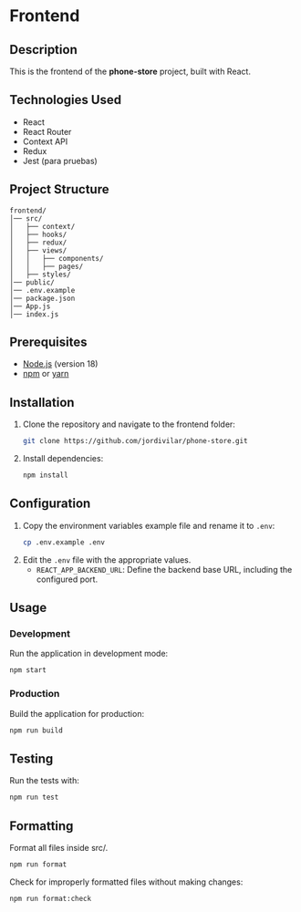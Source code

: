 # Frontend

## Description

This is the frontend of the **phone-store** project, built with React.

## Technologies Used

- React
- React Router
- Context API
- Redux
- Jest (para pruebas)

## Project Structure

```
frontend/
│── src/
│   ├── context/
│   ├── hooks/
│   ├── redux/
│   ├── views/
│   │   ├── components/
│   │   ├── pages/
│   ├── styles/
│── public/
│── .env.example
│── package.json
│── App.js
│── index.js
```

## Prerequisites

- [Node.js](https://nodejs.org/) (version 18)
- [npm](https://www.npmjs.com/) or [yarn](https://yarnpkg.com/)

## Installation

1. Clone the repository and navigate to the frontend folder:
   ```bash
   git clone https://github.com/jordivilar/phone-store.git
   ```
2. Install dependencies:
   ```bash
   npm install
   ```

## Configuration

1. Copy the environment variables example file and rename it to `.env`:
   ```bash
   cp .env.example .env
   ```
2. Edit the `.env` file with the appropriate values.
   - `REACT_APP_BACKEND_URL`: Define the backend base URL, including the configured port.

## Usage

### Development

Run the application in development mode:

```bash
npm start
```

### Production

Build the application for production:

```bash
npm run build
```

## Testing

Run the tests with:

```bash
npm run test
```

## Formatting

Format all files inside src/.

```bash
npm run format
```

Check for improperly formatted files without making changes:

```bash
npm run format:check
```
